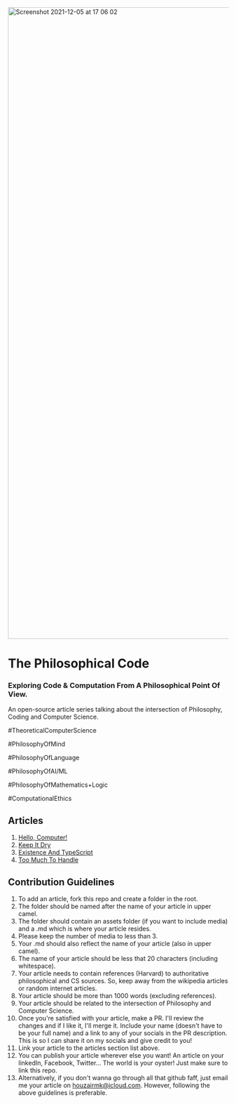 <img width="1440" alt="Screenshot 2021-12-05 at 17 06 02" src="https://user-images.githubusercontent.com/88334281/144754991-948a47d4-d2d2-4a9d-a7d9-7a13ed562c63.png">


# The Philosophical Code
### Exploring Code &amp; Computation From A Philosophical Point Of View.

  An open-source article series talking about the intersection of Philosophy, Coding and Computer Science.

  \#TheoreticalComputerScience

  \#PhilosophyOfMind

  \#PhilosophyOfLanguage

  \#PhilosophyOfAI/ML

  \#PhilosophyOfMathematics+Logic

  \#ComputationalEthics


## Articles

1. [Hello, Computer!](/HelloComputer/HelloComputer.md)
2. [Keep It Dry](/KeepItDry/KeepItDry.md)
3. [Existence And TypeScript](/ExistenceAndTypeScript/ExistenceAndTypeScript.md)
4. [Too Much To Handle](/TooMuchToHandle/TooMuchToHandle.md)

## Contribution Guidelines

  1. To add an article, fork this repo and create a folder in the root.
  2. The folder should be named after the name of your article in upper camel.
  3. The folder should contain an assets folder (if you want to include media) and a .md which is where your article resides.
  4. Please keep the number of media to less than 3.
  5. Your .md should also reflect the name of your article (also in upper camel).
  6. The name of your article should be less that 20 characters (including whitespace).
  7. Your article needs to contain references (Harvard) to authoritative philosophical and CS sources. So, keep away from the wikipedia articles or random internet articles.
  8. Your article should be more than 1000 words (excluding references).
  9. Your article should be related to the intersection of Philosophy and Computer Science.
  10. Once you're satisfied with your article, make a PR. I'll review the changes and if I like it, I'll merge it. Include your name (doesn't have to be your full name) and a link to any of your socials in the PR description. This is so I can share it on my socials and give credit to you!
  11. Link your article to the articles section list above.
  12. You can publish your article wherever else you want! An article on your linkedIn, Facebook, Twitter... The world is your oyster! Just make sure to link this repo.
  13. Alternatively, if you don't wanna go through all that github faff, just email me your article on houzairmk@icloud.com. However, following the above guidelines is preferable.
